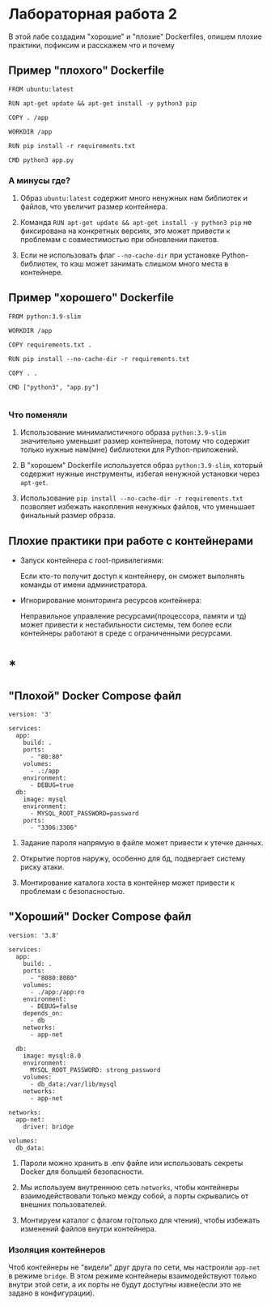 # Лабораторная работа 2

В этой лабе создадим "хорошие" и "плохие" Dockerfiles, опишем плохие практики, пофиксим и расскажем что и почему

## Пример "плохого" Dockerfile

```
FROM ubuntu:latest

RUN apt-get update && apt-get install -y python3 pip

COPY . /app

WORKDIR /app

RUN pip install -r requirements.txt

CMD python3 app.py

```

### А минусы где?
1. Образ `ubuntu:latest` содержит много ненужных нам библиотек и файлов, что увеличит размер контейнера.

2. Команда `RUN apt-get update && apt-get install -y python3 pip` не фиксирована на конкретных версиях, это может привести к проблемам с совместимостью при обновлении пакетов.

3. Если не использовать флаг `--no-cache-dir` при установке Python-библиотек, то кэш может занимать слишком много места в контейнере.

## Пример "хорошего" Dockerfile

```
FROM python:3.9-slim

WORKDIR /app

COPY requirements.txt .

RUN pip install --no-cache-dir -r requirements.txt

COPY . .

CMD ["python3", "app.py"]


```
### Что поменяли

1. Использование минималистичного образа `python:3.9-slim` значительно уменьшит размер контейнера, потому что содержит только нужные нам(мне) библиотеки для Python-приложений.

2. В "хорошем" Dockerfile используется образ `python:3.9-slim`, который содержит нужные инструменты, избегая ненужной установки через `apt-get`.

3. Использование `pip install --no-cache-dir -r requirements.txt` позволяет избежать накопления ненужных файлов, что уменьшает финальный размер образа.


##  Плохие практики при работе с контейнерами

* Запуск контейнера с root-привилегиями:
  
  Если кто-то получит доступ к контейнеру, он сможет выполнять команды от имени администратора.
  

* Игнорирование мониторинга ресурсов контейнера:

  Неправильное управление ресурсами(процессора, памяти и тд) может привести к нестабильности системы, тем более если контейнеры работают в среде с ограниченными ресурсами.
  

# *

## "Плохой" Docker Compose файл

```
version: '3'

services:
  app:
    build: .
    ports:
      - "80:80"
    volumes:
      - .:/app
    environment:
      - DEBUG=true
  db:
    image: mysql
    environment:
      - MYSQL_ROOT_PASSWORD=password
    ports:
      - "3306:3306"

```

1. Задание пароля напрямую в файле может привести к утечке данных.

2. Открытие портов наружу, особенно для бд, подвергает систему риску атаки.

3. Монтирование каталога хоста в контейнер может привести к проблемам с безопасностью.

## "Хороший" Docker Compose файл

```
version: '3.8'

services:
  app:
    build: .
    ports:
      - "8080:8080"
    volumes:
      - ./app:/app:ro
    environment:
      - DEBUG=false
    depends_on:
      - db
    networks:
      - app-net

  db:
    image: mysql:8.0
    environment:
      MYSQL_ROOT_PASSWORD: strong_password
    volumes:
      - db_data:/var/lib/mysql
    networks:
      - app-net

networks:
  app-net:
    driver: bridge

volumes:
  db_data:

```

1. Пароли можно хранить в .env файле или использовать секреты Docker для большей безопасности.

2. Мы используем внутреннюю сеть `networks`, чтобы контейнеры взаимодействовали только между собой, а порты скрывались от внешних пользователей.

3. Монтируем каталог с флагом ro(только для чтения), чтобы избежать изменений файлов внутри контейнера.


### Изоляция контейнеров


  Чтоб контейнеры не "видели" друг друга по сети, мы настроили `app-net` в режиме `bridge`. В этом режиме контейнеры взаимодействуют только внутри этой сети, а их порты не будут доступны извне(если это не задано в конфигурации).
